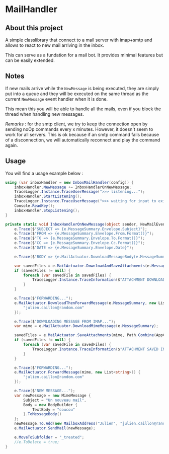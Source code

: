 # MailHandler

## About this project

A simple classlibrary that connect to a mail server with imap+smtp and allows to react to new mail arriving in the inbox.

This can serve as a fundation for a mail bot. It provides minimal features but can be easily extended.

## Notes

If new mails arrive while the `NewMessage` is being executed, they are simply put into a queue and they will be executed on the same thread as the current `NewMessage` event handler when it is done.

This mean this you will be able to handle all the mails, even if you block the thread when handling new messages.

*Remarks* : for the smtp client, we try to keep the connection open by sending noOp commands every x minutes. However, it doesn't seem to work for all servers. This is ok because if an smtp command fails because of a disconnection, we will automatically reconnect and play the command again.

## Usage

You will find a usage example below :

```C#
using (var inboxHandler = new InboxMailHandler(config)) {
    inboxHandler.NewMessage += InboxHandlerOnNewMessage;
    TraceLogger.Instance.TraceUserMessage(">>> listening...");
    inboxHandler.StartListening();
    TraceLogger.Instance.TraceUserMessage(">>> waiting for input to exit...");
    Console.ReadKey();
    inboxHandler.StopListening();
}
```


```C#
private static void InboxHandlerOnNewMessage(object sender, NewMailEventArgs e) {
    e.Trace($"SUBJECT => {e.MessageSummary.Envelope.Subject}");
    e.Trace($"FROM => {e.MessageSummary.Envelope.From.Format()}");
    e.Trace($"TO => {e.MessageSummary.Envelope.To.Format()}");
    e.Trace($"CC => {e.MessageSummary.Envelope.Cc.Format()}");
    e.Trace($"DATE => {e.MessageSummary.Envelope.Date}");

    e.Trace($"BODY => {e.MailActuator.DownloadMessageBody(e.MessageSummary)}");

    var savedFiles = e.MailActuator.DownloadAndSaveAttachments(e.MessageSummary, Path.Combine(AppContext.BaseDirectory, "temp"));
    if (savedFiles != null) {
        foreach (var savedFile in savedFiles) {
            TraceLogger.Instance.TraceInformation($"ATTACHMENT DOWNLOADED AND SAVED IN : {savedFile}");
        }
    }

    e.Trace($"FORWARDING...");
    e.MailActuator.DownloadThenForwardMessage(e.MessageSummary, new List<string>() {
        "julien.caillon@random.com"
    });

    e.Trace($"DOWNLOADING MESSAGE FROM IMAP...");
    var mime = e.MailActuator.DownloadMimeMessage(e.MessageSummary);

    savedFiles = e.MailActuator.SaveAttachments(mime, Path.Combine(AppContext.BaseDirectory, "temp2"));
    if (savedFiles != null) {
        foreach (var savedFile in savedFiles) {
            TraceLogger.Instance.TraceInformation($"ATTACHMENT SAVED IN : {savedFile}");
        }
    }

    e.Trace($"FORWARDING...");
    e.MailActuator.ForwardMessage(mime, new List<string>() {
        "julien.caillon@random.com"
    });

    e.Trace($"NEW MESSAGE...");
    var newMessage = new MimeMessage {
        Subject = "Un nouveau mail",
        Body = new BodyBuilder {
            TextBody = "coucou"
        }.ToMessageBody()
    };
    newMessage.To.Add(new MailboxAddress("Julien", "julien.caillon@random.com"));
    e.MailActuator.SendMail(newMessage);

    e.MoveToSubfolder = "_treated";
    //e.ToDelete = true;
}
```